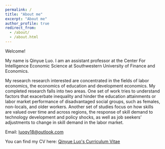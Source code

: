 ```yaml
---
permalink: /
title: "About me"
excerpt: "About me"
author_profile: true
redirect_from: 
  - /about/
  - /about.html
---
```


Welcome!

My name is Qinyue Luo. I am an assistant professor at the Center For Intelligence Economic Science at Southwestern University of Finance and Economics.

My research research interested are concentrated in the fields of labor economics, the economics of education and development economics. My completed research falls into two areas. One set of work tries to understand factors that exacerbate inequality and hinder the education attainments or labor market performance of disadvantaged social groups, such as females, non-locals, and older workers. Another set of studies focus on how skills are valued over time and across regions, the response of skill demand to technology development and policy shocks, as well as job seekers’ adjustments to change in skill demand in the labor market.

Email: luoqy18@outlook.com

You can find my CV here: [Qinyue Luo's Curriculum Vitae](../assets/Curriculum_Vitae.pdf)

